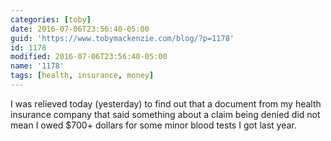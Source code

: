 ```yaml
---
categories: [toby]
date: 2016-07-06T23:56:40-05:00
guid: 'https://www.tobymackenzie.com/blog/?p=1178'
id: 1178
modified: 2016-07-06T23:56:40-05:00
name: '1178'
tags: [health, insurance, money]
---
```


I was relieved today (yesterday) to find out that a document from my health insurance company that said something about a claim being denied did not mean I owed $700+ dollars for some minor blood tests I got last year.
